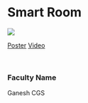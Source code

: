# Smart Room

![](https://i.imgur.com/Fis0fNK.png)

[Poster](03.%20Smart%20Room.pdf)
[Video](https://youtu.be/LpfCvwyDAB8)

<br>


### Faculty Name

Ganesh CGS
